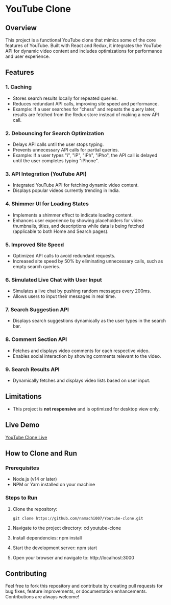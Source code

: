 # YouTube Clone

## Overview

This project is a functional YouTube clone that mimics some of the core features of YouTube. Built with React and Redux, it integrates the YouTube API for dynamic video content and includes optimizations for performance and user experience.

## Features

### 1. Caching
- Stores search results locally for repeated queries.
- Reduces redundant API calls, improving site speed and performance.
- Example: If a user searches for "chess" and repeats the query later, results are fetched from the Redux store instead of making a new API call.

### 2. Debouncing for Search Optimization
- Delays API calls until the user stops typing.
- Prevents unnecessary API calls for partial queries.
- Example: If a user types "i", "iP", "iPh", "iPho", the API call is delayed until the user completes typing "iPhone".

### 3. API Integration (YouTube API)
- Integrated YouTube API for fetching dynamic video content.
- Displays popular videos currently trending in India.

### 4. Shimmer UI for Loading States
- Implements a shimmer effect to indicate loading content.
- Enhances user experience by showing placeholders for video thumbnails, titles, and descriptions while data is being fetched (applicable to both Home and Search pages).

### 5. Improved Site Speed
- Optimized API calls to avoid redundant requests.
- Increased site speed by 50% by eliminating unnecessary calls, such as empty search queries.

### 6. Simulated Live Chat with User Input
- Simulates a live chat by pushing random messages every 200ms.
- Allows users to input their messages in real time.

### 7. Search Suggestion API
- Displays search suggestions dynamically as the user types in the search bar.

### 8. Comment Section API
- Fetches and displays video comments for each respective video.
- Enables social interaction by showing comments relevant to the video.

### 9. Search Results API
- Dynamically fetches and displays video lists based on user input.

## Limitations
- This project is **not responsive** and is optimized for desktop view only.

## Live Demo

[YouTube Clone Live](https://youtubeclone-f85nfouj7-namasivayam-ms-projects.vercel.app/)

## How to Clone and Run

### Prerequisites

- Node.js (v14 or later)
- NPM or Yarn installed on your machine

### Steps to Run

1. Clone the repository:
   ```terminal
   git clone https://github.com/namachi007/Youtube-clone.git

2. Navigate to the project directory:
    cd youtube-clone

3. Install dependencies:
    npm install

4. Start the development server:
    npm start

5. Open your browser and navigate to:
    http://localhost:3000
    
## Contributing

Feel free to fork this repository and contribute by creating pull requests for bug fixes, feature improvements, or documentation enhancements. Contributions are always welcome!